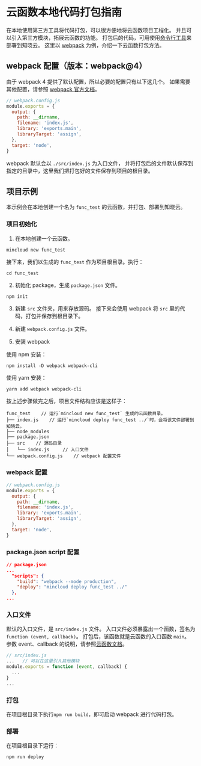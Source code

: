 # 云函数本地代码打包指南

在本地使用第三方工具将代码打包，可以很方便地将云函数项目工程化。
并且可以引入第三方模块，拓展云函数的功能。
打包后的代码，可用使用[命令行工具](./cli.md)来部署到知晓云。
这里以 [webpack](https://webpack.js.org/) 为例，介绍一下云函数打包方法。

## webpack 配置（版本：webpack@4）

由于 webpack 4 提供了默认配置，所以必要的配置只有以下这几个。
如果需要其他配置，请参照 [webpack 官方文档](https://webpack.js.org/concepts/)。

```js
// webpack.config.js
module.exports = {
  output: {
    path: __dirname,
    filename: 'index.js',
    library: 'exports.main',
    libraryTarget: 'assign',
  },
  target: 'node',
}
```
webpack 默认会以 `./src/index.js` 为入口文件，
并将打包后的文件默认保存到指定的目录中，这里我们把打包好的文件保存到项目的根目录。

## 项目示例

本示例会在本地创建一个名为 `func_test` 的云函数，并打包、部署到知晓云。

### 项目初始化

1. 在本地创建一个云函数。

  ```
  mincloud new func_test
  ```

  接下来，我们以生成的 `func_test` 作为项目根目录。执行：

  ```
  cd func_test
  ```

2. 初始化 package，生成 `package.json` 文件。

  ```
  npm init
  ```

3. 新建 `src` 文件夹，用来存放源码。
接下来会使用 webpack 将 `src` 里的代码，打包并保存到根目录下。

4. 新建 `webpack.config.js` 文件。

5. 安装 webpack

  使用 npm 安装：

  ```
  npm install -D webpack webpack-cli
  ```
  使用 yarn 安装：

  ```
  yarn add webpack webpack-cli
  ```

按上述步骤做完之后，项目文件结构应该是这样子：

```
func_test    // 运行`mincloud new func_test` 生成的云函数目录。
├── index.js    // 运行`mincloud deploy func_test ../`时，会将该文件部署到知晓云。
├── node_modules
├── package.json
├── src    // 源码目录
│   └── index.js     // 入口文件
└── webpack.config.js    // webpack 配置文件
```

### webpack 配置

```js
// webpack.config.js
module.exports = {
  output: {
    path: __dirname,
    filename: 'index.js',
    library: 'exports.main',
    libraryTarget: 'assign',
  },
  target: 'node',
}
```

### package.json script 配置

```json
// package.json
...
  "scripts": {
    "build": "webpack --mode production",
    "deploy": "mincloud deploy func_test ../"
  },
...
```

### 入口文件
默认的入口文件，是 `src/index.js` 文件。
入口文件必须暴露出一个函数，签名为`function (event, callback)`。
打包后，该函数就是云函数的入口函数 `main`。
参数 event、callback 的说明，请参照[云函数文档](./node-sdk/README.md)。
```js
// src/index.js
...   // 可以在这里引入其他模块
module.exports = function (event, callback) {
  ...
}
...
```

### 打包

在项目根目录下执行`npm run build`，即可启动 webpack 进行代码打包。

### 部署

在项目根目录下运行：
```
npm run deploy
```

